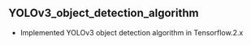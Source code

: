 ## YOLOv3_object_detection_algorithm
* Implemented YOLOv3 object detection algorithm in Tensorflow.2.x
